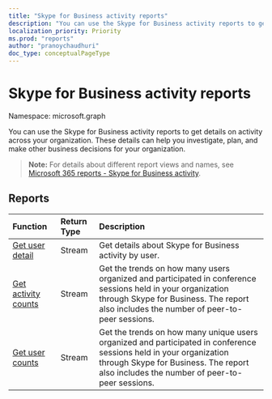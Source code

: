 ```yaml
---
title: "Skype for Business activity reports"
description: "You can use the Skype for Business activity reports to get details on activity across your organization. These details can help you investigate, plan, and make other business decisions for your organization."
localization_priority: Priority
ms.prod: "reports"
author: "pranoychaudhuri"
doc_type: conceptualPageType
---
```


# Skype for Business activity reports

Namespace: microsoft.graph

You can use the Skype for Business activity reports to get details on activity across your organization. These details can help you investigate, plan, and make other business decisions for your organization.

> **Note:** For details about different report views and names, see [Microsoft 365 reports - Skype for Business activity](https://support.office.com/client/Skype-for-Business-Online-activity-8cbe2eb2-1194-4fd7-b1ee-9f9287c82424).

## Reports

| Function                                 | Return Type | Description                              |
| :--------------------------------------- | :---------- | :--------------------------------------- |
| [Get user detail](../api/reportroot-getskypeforbusinessactivityuserdetail.md) | Stream      | Get details about Skype for Business activity by user. |
| [Get activity counts](../api/reportroot-getskypeforbusinessactivitycounts.md) | Stream      | Get the trends on how many users organized and participated in conference sessions held in your organization through Skype for Business. The report also includes the number of peer-to-peer sessions. |
| [Get user counts](../api/reportroot-getskypeforbusinessactivityusercounts.md) | Stream      | Get the trends on how many unique users organized and participated in conference sessions held in your organization through Skype for Business. The report also includes the number of peer-to-peer sessions. |
